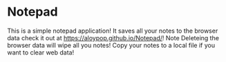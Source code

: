 # Notepad
This is a simple notepad application!
It saves all your notes to the browser data
check it out at https://aloypop.github.io/Notepad/!
Note Deleteing the browser data will wipe all you notes!
Copy your notes to a local file if you want to clear
web data!

